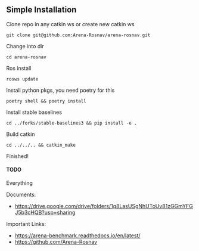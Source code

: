 ## Simple Installation

Clone repo in any catkin ws or create new catkin ws

```
git clone git@github.com:Arena-Rosnav/arena-rosnav.git
```

Change into dir

```
cd arena-rosnav
```

Ros install

```
rosws update
```

Install python pkgs, you need poetry for this

```
poetry shell && poetry install
```

Install stable baselines

```
cd ../forks/stable-baselines3 && pip install -e .
```

Build catkin

```
cd ../../.. && catkin_make
```

Finished!

#### TODO

Everything

Documents:
- https://drive.google.com/drive/folders/1q8LasUSgNhUToUv81zGGmYFGJ5b3cHQB?usp=sharing

Important Links:
- https://arena-benchmark.readthedocs.io/en/latest/
- https://github.com/Arena-Rosnav
